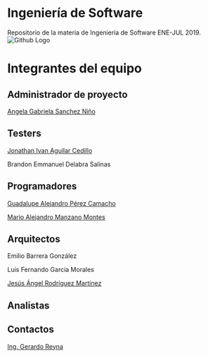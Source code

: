 ﻿# Ingeniería de Software
Repositorio de la materia de Ingeniería de Software ENE-JUL 2019.
![Github Logo](https://cataas.com/cat/says/welcome)

# Integrantes del equipo

## Administrador de proyecto
[Angela Gabriela Sanchez Niño](https://github.com/a-sanchez)

## Testers
[Jonathan Ivan Aguilar Cedillo](https://github.com/Jonathan-aguilar)

Brandon Emmanuel Delabra Salinas

## Programadores
[Guadalupe Alejandro Pérez Camacho](https://github.com/alejandro-00)

[Mario Alejandro Manzano Montes](https://github.com/mariomanza)

## Arquitectos
Emilio Barrera González

Luis Fernando Garcia Morales

[Jesús Ángel Rodríguez Martínez](https://github.com/martinez-angel)

## Analistas

## Contactos
[Ing. Gerardo Reyna](greyna@uadec.edu.mx)